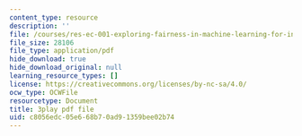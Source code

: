 ```yaml
---
content_type: resource
description: ''
file: /courses/res-ec-001-exploring-fairness-in-machine-learning-for-international-development-spring-2020/c8056edc05e668b70ad91359bee02b74_zrB6pocJSI8.pdf
file_size: 28106
file_type: application/pdf
hide_download: true
hide_download_original: null
learning_resource_types: []
license: https://creativecommons.org/licenses/by-nc-sa/4.0/
ocw_type: OCWFile
resourcetype: Document
title: 3play pdf file
uid: c8056edc-05e6-68b7-0ad9-1359bee02b74
---
```

